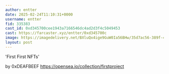 ```yaml
---
author: entter
date: 2025-02-24T11:10:31+0000
username: entter
fid: 335383
cast_id: 0xd345700cee1943a7166546dc4ad2d3f4c5049453
cast: https://farcaster.xyz/entter/0xd345700c
image: https://imagedelivery.net/BXluQx4ige9GuW0Ia56BHw/35d7ac56-389f-42e4-1753-a2dc34abb300/original
layout: post
---
```


'First First NFTs'

by 0xDEAFBEEF
https://opensea.io/collection/firstproject

<img src='https://imagedelivery.net/BXluQx4ige9GuW0Ia56BHw/35d7ac56-389f-42e4-1753-a2dc34abb300/original' alt='' referrerpolicy='no-referrer'/>
